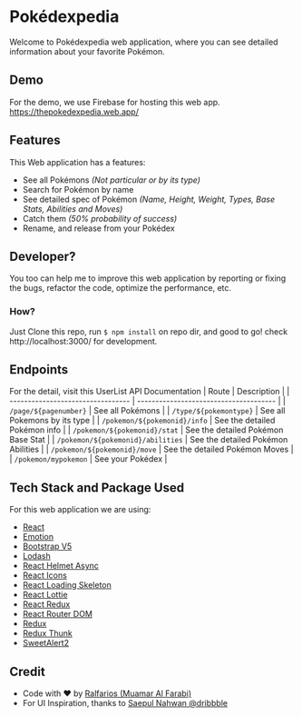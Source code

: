 # Pokédexpedia

Welcome to Pokédexpedia web application, where you can see detailed information about your favorite Pokémon. 

## Demo
For the demo, we use Firebase for hosting this web app.
https://thepokedexpedia.web.app/

## Features
This Web application has a features:
 - See all Pokémons *(Not particular or by its type)*
 - Search for Pokémon by name
 - See detailed spec of Pokémon *(Name, Height, Weight, Types, Base Stats, Abilities and Moves)*
 - Catch them *(50% probability of success)*
 - Rename, and release from your Pokédex

## Developer?
You too can help me to improve this web application by reporting or fixing the bugs, refactor the code, optimize the performance, etc.

### How?
Just Clone this repo, run `$ npm install` on repo dir, and good to go!
check http://localhost:3000/ for development.

## Endpoints
For the detail, visit this UserList API Documentation
| Route                             | Description                            |
| --------------------------------- | -------------------------------------- |
| `/page/${pagenumber}`             | See all Pokémons                       |
| `/type/${pokemontype}`            | See all Pokemons by its type           |
| `/pokemon/${pokemonid}/info`      | See the detailed Pokémon info          |
| `/pokemon/${pokemonid}/stat`      | See the detailed Pokémon Base Stat     |
| `/pokemon/${pokemonid}/abilities` | See the detailed Pokémon Abilities     |
| `/pokemon/${pokemonid}/move`      | See the detailed Pokémon Moves         |
| `/pokemon/mypokemon`              | See your Pokédex                       |

## Tech Stack and Package Used
For this web application we are using:
 - [React](https://reactjs.org/) 
 - [Emotion](https://emotion.sh/docs/introduction)
 - [Bootstrap V5](https://getbootstrap.com/)
 - [Lodash](https://lodash.com/)
 - [React Helmet Async](https://www.npmjs.com/package/react-helmet-async)
 - [React Icons](https://react-icons.github.io/react-icons/)
 - [React Loading Skeleton](https://www.npmjs.com/package/react-loading-skeleton)
 - [React Lottie](https://www.npmjs.com/package/react-lottie)
 - [React Redux](https://react-redux.js.org/)
 - [React Router DOM](https://reactrouter.com/web/guides/quick-start)
 - [Redux](https://redux.js.org/)
 - [Redux Thunk](https://www.npmjs.com/package/redux-thunk)
 - [SweetAlert2](https://sweetalert2.github.io/)

## Credit
- Code with ❤ by [Ralfarios (Muamar Al Farabi)](https://github.com/Ralfarios)
- For UI Inspiration, thanks to [Saepul Nahwan @dribbble](https://dribbble.com/shots/6545819-Pokedex-App/attachments/6545819-Pokedex-App?mode=media)
